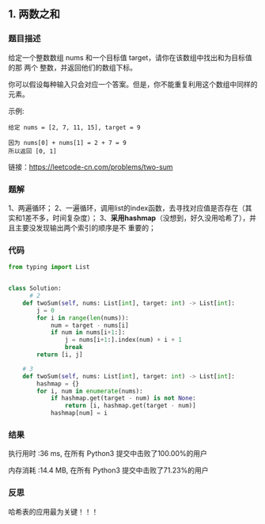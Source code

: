 ## 1. 两数之和



### 题目描述

给定一个整数数组 nums 和一个目标值 target，请你在该数组中找出和为目标值的那 两个 整数，并返回他们的数组下标。

你可以假设每种输入只会对应一个答案。但是，你不能重复利用这个数组中同样的元素。

示例:

```
给定 nums = [2, 7, 11, 15], target = 9

因为 nums[0] + nums[1] = 2 + 7 = 9
所以返回 [0, 1]
```

链接：https://leetcode-cn.com/problems/two-sum



### 题解

1、两遍循环；
2、一遍循环，调用list的index函数，去寻找对应值是否存在（其实和1差不多，时间复杂度）；
3、**采用hashmap**（没想到，好久没用哈希了），并且主要没发现输出两个索引的顺序是不
重要的；



### 代码

```python
from typing import List


class Solution:
	  # 2
    def twoSum(self, nums: List[int], target: int) -> List[int]:
    	j = 0
    	for i in range(len(nums)):
    		num = target - nums[i]
    		if num in nums[i+1:]:
    			j = nums[i+1:].index(num) + i + 1
    			break
    	return [i, j]

    # 3
    def twoSum(self, nums: List[int], target: int) -> List[int]:
    	hashmap = {}
    	for i, num in enumerate(nums):
    		if hashmap.get(target - num) is not None:
    			return [i, hashmap.get(target - num)]
    		hashmap[num] = i

```



### 结果

执行用时 :36 ms, 在所有 Python3 提交中击败了100.00%的用户

内存消耗 :14.4 MB, 在所有 Python3 提交中击败了71.23%的用户



### 反思

哈希表的应用最为关键！！！
